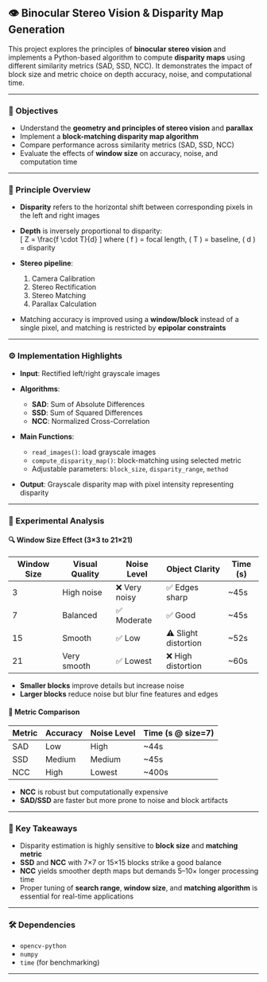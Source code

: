 
## 👁️ Binocular Stereo Vision & Disparity Map Generation

This project explores the principles of **binocular stereo vision** and implements a Python-based algorithm to compute **disparity maps** using different similarity metrics (SAD, SSD, NCC). It demonstrates the impact of block size and metric choice on depth accuracy, noise, and computational time.

---

### 🎯 Objectives

- Understand the **geometry and principles of stereo vision** and **parallax**
- Implement a **block-matching disparity map algorithm**
- Compare performance across similarity metrics (SAD, SSD, NCC)
- Evaluate the effects of **window size** on accuracy, noise, and computation time

---

### 🧠 Principle Overview

- **Disparity** refers to the horizontal shift between corresponding pixels in the left and right images
- **Depth** is inversely proportional to disparity:  
  \[
  Z = \frac{f \cdot T}{d}
  \]
  where \( f \) = focal length, \( T \) = baseline, \( d \) = disparity
- **Stereo pipeline**:  
  1. Camera Calibration  
  2. Stereo Rectification  
  3. Stereo Matching  
  4. Parallax Calculation

- Matching accuracy is improved using a **window/block** instead of a single pixel, and matching is restricted by **epipolar constraints**

---

### ⚙️ Implementation Highlights

- **Input**: Rectified left/right grayscale images
- **Algorithms**:  
  - **SAD**: Sum of Absolute Differences  
  - **SSD**: Sum of Squared Differences  
  - **NCC**: Normalized Cross-Correlation

- **Main Functions**:
  - `read_images()`: load grayscale images
  - `compute_disparity_map()`: block-matching using selected metric
  - Adjustable parameters: `block_size`, `disparity_range`, `method`

- **Output**: Grayscale disparity map with pixel intensity representing disparity

---

### 🧪 Experimental Analysis

#### 🔍 Window Size Effect (3×3 to 21×21)
| Window Size | Visual Quality | Noise Level | Object Clarity | Time (s) |
|-------------|----------------|-------------|----------------|----------|
| 3           | High noise     | ❌ Very noisy | ✅ Edges sharp  | ~45s     |
| 7           | Balanced       | ✅ Moderate   | ✅ Good         | ~45s     |
| 15          | Smooth         | ✅ Low       | ⚠️ Slight distortion | ~52s     |
| 21          | Very smooth    | ✅ Lowest    | ❌ High distortion | ~60s     |

- **Smaller blocks** improve details but increase noise
- **Larger blocks** reduce noise but blur fine features and edges

#### 📐 Metric Comparison
| Metric | Accuracy | Noise Level | Time (s @ size=7) |
|--------|----------|-------------|-------------------|
| SAD    | Low      | High        | ~44s              |
| SSD    | Medium   | Medium      | ~45s              |
| NCC    | High     | Lowest      | ~400s             |

- **NCC** is robust but computationally expensive
- **SAD/SSD** are faster but more prone to noise and block artifacts

---

### 📌 Key Takeaways

- Disparity estimation is highly sensitive to **block size** and **matching metric**
- **SSD** and **NCC** with 7×7 or 15×15 blocks strike a good balance
- **NCC** yields smoother depth maps but demands 5–10× longer processing time
- Proper tuning of **search range**, **window size**, and **matching algorithm** is essential for real-time applications

---

### 🛠️ Dependencies

- `opencv-python`
- `numpy`
- `time` (for benchmarking)

---
